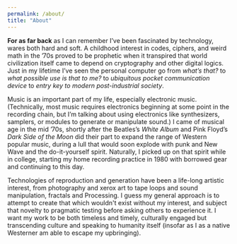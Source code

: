 ```yaml
---
permalink: /about/
title: "About"
---
```


**For as far back** as I can remember I’ve been fascinated by technology, wares both hard and soft. A childhood interest in codes, ciphers, and weird math in the ’70s proved to be prophetic when it transpired that world civilization itself came to depend on cryptography and other digital logics. Just in my lifetime I’ve seen the personal computer go from *what’s that?* to *what possible use is that to me?* to *ubiquitous pocket communication device* to *entry key to modern post-industrial society*.

Music is an important part of my life, especially electronic music. (Technically, most music requires electronics beginning at some point in the recording chain, but I’m talking about using electronics like synthesizers, samplers, or modules to generate or manipulate sound.) I came of musical age in the mid ’70s, shortly after the Beatles’s *White Album* and Pink Floyd’s *Dark Side of the Moon* did their part to expand the range of Western popular music, during a lull that would soon explode with punk and New Wave and the do-it-yourself spirit. Naturally, I picked up on that spirit while in college, starting my home recording practice in 1980 with borrowed gear and continuing to this day.

Technologies of reproduction and generation have been a life-long artistic interest, from photography and xerox art to tape loops and sound manipulation, fractals and Processing. I guess my general approach is to attempt to create that which wouldn't exist without my interest, and subject that novelty to pragmatic testing before asking others to experience it. I want my work to be both timeless and timely, culturally engaged but transcending culture and speaking to humanity itself (insofar as I as a native Westerner am able to escape my upbringing).